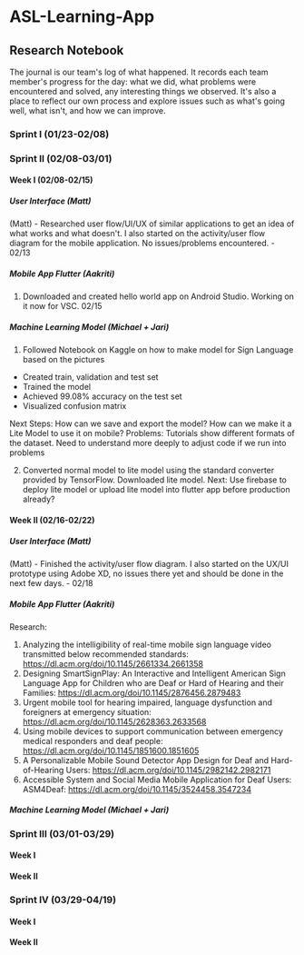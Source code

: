 # ASL-Learning-App

## Research Notebook

The journal is our team's log of what happened. It records each team member's progress for the day: what we did, what problems were encountered and solved, any interesting things we observed. It's also a place to reflect our own process and explore issues such as what's going well, what isn't, and how we can improve.

### Sprint I (01/23-02/08)

### Sprint II (02/08-03/01)

#### Week I (02/08-02/15)

##### User Interface (Matt)
(Matt) - Researched user flow/UI/UX of similar applications to get an idea of what works and what doesn't. I also started on the activity/user flow diagram for the mobile application. No issues/problems encountered. - 02/13

##### Mobile App Flutter (Aakriti)
1. Downloaded and created hello world app on Android Studio. Working on it now for VSC. 02/15

##### Machine Learning Model (Michael + Jari)
1. Followed Notebook on Kaggle on how to make model for Sign Language based on the pictures
 - Created train, validation and test set
 - Trained the model
 - Achieved 99.08% accuracy on the test set
 - Visualized confusion matrix

Next Steps: How can we save and export the model? How can we make it a Lite Model to use it on mobile?
Problems: Tutorials show different formats of the dataset. Need to understand more deeply to adjust code if we run into problems

2. Converted normal model to lite model using the standard converter provided by TensorFlow. Downloaded lite model.
Next: Use firebase to deploy lite model or upload lite model into flutter app before production already?

#### Week II (02/16-02/22)

##### User Interface (Matt)
(Matt) - Finished the activity/user flow diagram. I also started on the UX/UI prototype using Adobe XD, no issues there yet and should be done in the next few days. - 02/18

##### Mobile App Flutter (Aakriti)
Research:
1. Analyzing the intelligibility of real-time mobile sign language video transmitted below recommended standards: https://dl.acm.org/doi/10.1145/2661334.2661358
2. Designing SmartSignPlay: An Interactive and Intelligent American Sign Language App for Children who are Deaf or Hard of Hearing and their Families: https://dl.acm.org/doi/10.1145/2876456.2879483
3. Urgent mobile tool for hearing impaired, language dysfunction and foreigners at emergency situation: https://dl.acm.org/doi/10.1145/2628363.2633568
4. Using mobile devices to support communication between emergency medical responders and deaf people: https://dl.acm.org/doi/10.1145/1851600.1851605
5. A Personalizable Mobile Sound Detector App Design for Deaf and Hard-of-Hearing Users: https://dl.acm.org/doi/10.1145/2982142.2982171
6. Accessible System and Social Media Mobile Application for Deaf Users: ASM4Deaf: https://dl.acm.org/doi/10.1145/3524458.3547234

##### Machine Learning Model (Michael + Jari)

### Sprint III (03/01-03/29)

#### Week I 

#### Week II

### Sprint IV (03/29-04/19)

#### Week I 

#### Week II
